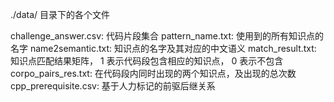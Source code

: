 ./data/ 目录下的各个文件

challenge_answer.csv: 代码片段集合
pattern_name.txt: 使用到的所有知识点的名字
name2semantic.txt: 知识点的名字及其对应的中文语义
match_result.txt: 知识点匹配结果矩阵， 1 表示代码段包含相应的知识点， 0 表示不包含
corpo_pairs_res.txt: 在代码段内同时出现的两个知识点，及出现的总次数
cpp_prerequisite.csv: 基于人力标记的前驱后继关系
